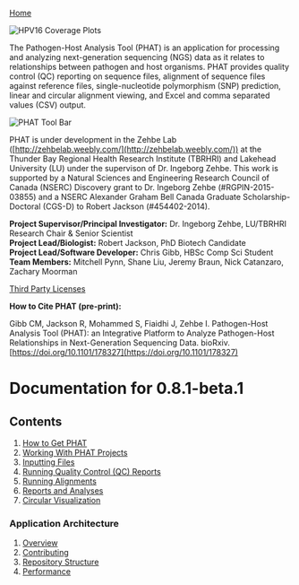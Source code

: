 [Home](https://chgibb.github.io/PHATDocs/)

![HPV16 Coverage Plots](https://chgibb.github.io//PHATDocs/docs/releases/0.1.0-beta.1/covHPV16white.png)

The Pathogen-Host Analysis Tool (PHAT) is an application for processing and analyzing next-generation sequencing (NGS) data as it relates to relationships between pathogen and host organisms. PHAT provides quality control (QC) reporting on sequence files, alignment of sequence files against reference files, single-nucleotide polymorphism (SNP) prediction, linear and circular alignment viewing, and Excel and comma separated values (CSV) output.

![PHAT Tool Bar](https://chgibb.github.io//PHATDocs/docs/releases/0.8.1-beta.1/PHATtoolbar.png)

PHAT is under development in the Zehbe Lab ([http://zehbelab.weebly.com/](http://zehbelab.weebly.com/)) at the Thunder Bay Regional Health Research Institute (TBRHRI) and Lakehead University (LU) under the supervison of Dr. Ingeborg Zehbe. This work is supported by a Natural Sciences and Engineering Research Council of Canada (NSERC) Discovery grant to Dr. Ingeborg Zehbe (#RGPIN-2015-03855) and a NSERC Alexander Graham Bell Canada Graduate Scholarship-Doctoral (CGS-D) to Robert Jackson (#454402-2014).

**Project Supervisor/Principal Investigator:** Dr. Ingeborg Zehbe, LU/TBRHRI Research Chair & Senior Scientist    
**Project Lead/Biologist:** Robert Jackson, PhD Biotech Candidate    
**Project Lead/Software Developer:** Chris Gibb, HBSc Comp Sci Student  
**Team Members:** Mitchell Pynn, Shane Liu, Jeremy Braun, Nick Catanzaro, Zachary Moorman

[Third Party Licenses](https://chgibb.github.io/PHATDocs/docs/releases/0.8.1-beta.1/thirdParty)

**How to Cite PHAT (pre-print):**

Gibb CM, Jackson R, Mohammed S, Fiaidhi J, Zehbe I. Pathogen-Host Analysis Tool (PHAT): an Integrative Platform to Analyze Pathogen-Host Relationships in Next-Generation Sequencing Data. bioRxiv. [https://doi.org/10.1101/178327](https://doi.org/10.1101/178327)

# Documentation for 0.8.1-beta.1
## Contents
1. [How to Get PHAT](https://chgibb.github.io/PHATDocs/docs/releases/0.8.1-beta.1/howToGetPHAT)
2. [Working With PHAT Projects](https://chgibb.github.io/PHATDocs/docs/releases/0.8.1-beta.1/projects)
3. [Inputting Files](https://chgibb.github.io/PHATDocs/docs/releases/0.8.1-beta.1/inputtingFiles)
4. [Running Quality Control (QC) Reports](https://chgibb.github.io/PHATDocs/docs/releases/0.8.1-beta.1/QCReports)
5. [Running Alignments](https://chgibb.github.io/PHATDocs/docs/releases/0.8.1-beta.1/runningAlignments)
6. [Reports and Analyses](https://chgibb.github.io/PHATDocs/docs/releases/0.8.1-beta.1/reportsAndAnalyses)
7. [Circular Visualization](https://chgibb.github.io/PHATDocs/docs/releases/0.8.1-beta.1/circularVisualization)

### Application Architecture
1. [Overview](https://chgibb.github.io/PHATDocs/docs/releases/0.8.1-beta.1/archOverview)
2. [Contributing](https://chgibb.github.io/PHATDocs/docs/releases/0.8.1-beta.1/contributingGuide)
3. [Repository Structure](https://chgibb.github.io/PHATDocs/docs/releases/0.8.1-beta.1/repoStructure)
4. [Performance](https://chgibb.github.io/PHATDocs/docs/releases/0.8.1-beta.1/performance)